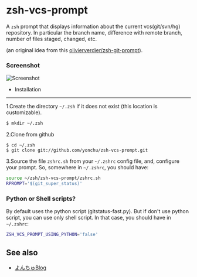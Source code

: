 zsh-vcs-prompt
======================
A ``zsh`` prompt that displays information about the current vcs(git/svn/hg) repository.
In particular the branch name, difference with remote branch, number of files staged, changed, etc.

(an original idea from this [olivierverdier/zsh-git-prompt](https://github.com/olivierverdier/zsh-git-prompt)).

### Screenshot
![Screenshot](https://raw.github.com/yonchu/zsh-vcs-prompt/master/img/sample01.png)

* Installation
---------------
1.Create the directory ``~/.zsh`` if it does not exist (this location is customizable).

```bash
$ mkdir ~/.zsh
```

2.Clone from github

```console
$ cd ~/.zsh
$ git clone git://github.com/yonchu/zsh-vcs-prompt.git

```


3.Source the file ``zshrc.sh`` from your ``~/.zshrc`` config file, and, configure your prompt. So, somewhere in ``~/.zshrc``, you should have:

```bash
source ~/zsh/zsh-vcs-prompt/zshrc.sh
RPROMPT='$(git_super_status)'
```

### Python or Shell scripts?

By default uses the python script (gitstatus-fast.py). But if don't use python script, you can use only shell script.
In that case, you should have in ```~/.zshrc```:

```bash
ZSH_VCS_PROMPT_USING_PYTHON='false'
```

See also
---------------
* [よんちゅBlog](http://yonchu.hatenablog.com/)
